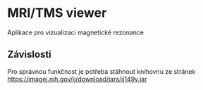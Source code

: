 # MRI/TMS viewer
Aplikace pro vizualizaci magnetické rezonance

## Závislosti
Pro správnou funkčnost je potřeba stáhnout knihovnu 
ze stránek https://imagej.nih.gov/ij/download/jars/ij149v.jar
 
